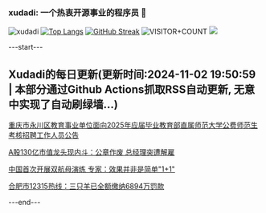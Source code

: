 ### xudadi: 一个热衷开源事业的程序员 👋

![xudadi](https://github-readme-stats-git-masterorgs-github-readme-stats-team.vercel.app/api?username=xudadi)
[![Top Langs](https://github-readme-stats.vercel.app/api/top-langs/?username=xudadi)](https://github.com/anuraghazra/github-readme-stats)
[![GitHub Streak](https://streak-stats.demolab.com?user=xudadi&locale=zh_Hans)](https://git.io/streak-stats)
![VISITOR+COUNT](https://komarev.com/ghpvc/?username=xudadi&label=VISITOR+COUNT)
![](https://raw.githubusercontent.com/xudadi/xudadi/main/assets/github-contribution-grid-snake.svg)


---start---

## Xudadi的每日更新(更新时间:2024-11-02 19:50:59 | 本部分通过Github Actions抓取RSS自动更新, 无意中实现了自动刷绿墙...)

[重庆市永川区教育事业单位面向2025年应届毕业教育部直属师范大学公费师范生考核招聘工作人员公告](https://www.gongkaoleida.com/article/2179381)

[A股130亿市值龙头现内斗：公章作废 总经理突遭解雇](https://m.163.com/news/article/JG08OE4C0512B07B.html)

[中国首次开展双航母演练 专家：效果并非是简单"1+1"](https://m.163.com/news/article/JFTTTVVE0514R9P4.html)

[合肥市12315热线：三只羊已全额缴纳6894万罚款](https://m.163.com/news/article/JG0775720534A4SC.html)

---end---
